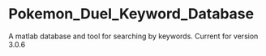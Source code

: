 # Pokemon_Duel_Keyword_Database
A matlab database and tool for searching by keywords. 
Current for version 3.0.6
